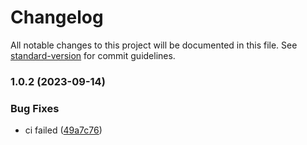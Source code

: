 # Changelog

All notable changes to this project will be documented in this file. See [standard-version](https://github.com/conventional-changelog/standard-version) for commit guidelines.

### 1.0.2 (2023-09-14)


### Bug Fixes

* ci failed ([49a7c76](https://github.com/daichangxin/js.eslint-config-bundle/commit/49a7c76ed0537ae18d631d59e2485931dbed0b83))
